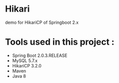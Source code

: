 # Hikari
demo for HikariCP of Springboot 2.x

# Tools used in this project :

- Spring Boot 2.0.3.RELEASE
- MySQL 5.7.x
- HikariCP 3.2.0
- Maven
- Java 8
